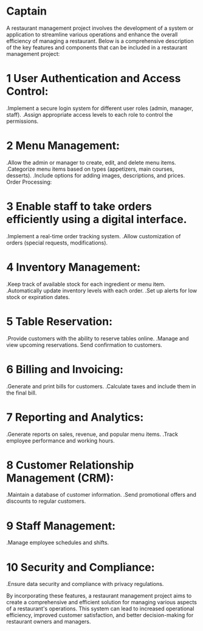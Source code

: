 # Captain

A restaurant management project involves the development of a system or application to streamline various operations and enhance the overall efficiency of managing a restaurant. Below is a comprehensive description of the key features and components that can be included in a restaurant management project:

# 1 User Authentication and Access Control:

.Implement a secure login system for different user roles (admin, manager, staff).
.Assign appropriate access levels to each role to control the permissions.

# 2 Menu Management:

.Allow the admin or manager to create, edit, and delete menu items.
.Categorize menu items based on types (appetizers, main courses, desserts).
.Include options for adding images, descriptions, and prices.
Order Processing:

# 3 Enable staff to take orders efficiently using a digital interface.

.Implement a real-time order tracking system.
.Allow customization of orders (special requests, modifications).

# 4 Inventory Management:

.Keep track of available stock for each ingredient or menu item.
.Automatically update inventory levels with each order.
.Set up alerts for low stock or expiration dates.

# 5 Table Reservation:

.Provide customers with the ability to reserve tables online.
.Manage and view upcoming reservations.
Send confirmation to customers.

# 6 Billing and Invoicing:

.Generate and print bills for customers.
.Calculate taxes and include them in the final bill.

# 7 Reporting and Analytics:

.Generate reports on sales, revenue, and popular menu items.
.Track employee performance and working hours.

# 8 Customer Relationship Management (CRM):

.Maintain a database of customer information.
.Send promotional offers and discounts to regular customers.

# 9 Staff Management:

.Manage employee schedules and shifts.

# 10 Security and Compliance:

.Ensure data security and compliance with privacy regulations.

By incorporating these features, a restaurant management project aims to create a comprehensive and efficient solution for managing various aspects of a restaurant's operations. This system can lead to increased operational efficiency, improved customer satisfaction, and better decision-making for restaurant owners and managers.
